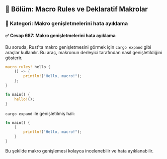 ## 📘 Bölüm: Macro Rules ve Deklaratif Makrolar  
### 🔹 Kategori: Makro genişletmelerini hata ayıklama  
#### ✅ Cevap 687: Makro genişletmelerini hata ayıklama

Bu soruda, Rust'ta makro genişletmesini görmek için `cargo expand` gibi araçlar kullanılır. Bu araç, makronun derleyici tarafından nasıl genişletildiğini gösterir.

```rust
macro_rules! hello {
    () => {
        println!("Hello, macro!");
    };
}

fn main() {
    hello!();
}
```
`cargo expand` ile genişletilmiş hali:
```rust
fn main() {
    {
        println!("Hello, macro!");
    }
}
```
Bu şekilde makro genişlemesi kolayca incelenebilir ve hata ayıklanabilir.
